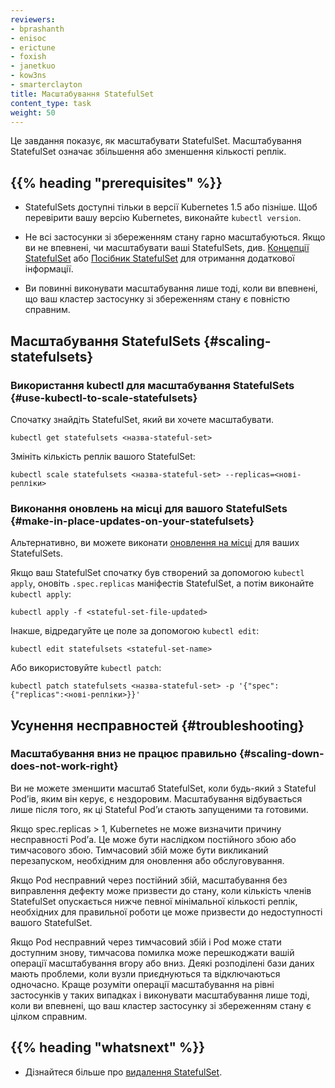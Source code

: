 ```yaml
---
reviewers:
- bprashanth
- enisoc
- erictune
- foxish
- janetkuo
- kow3ns
- smarterclayton
title: Масштабування StatefulSet
content_type: task
weight: 50
---
```


<!-- overview -->

Це завдання показує, як масштабувати StatefulSet. Масштабування StatefulSet означає збільшення або зменшення кількості реплік.

## {{% heading "prerequisites" %}}

- StatefulSets доступні тільки в версії Kubernetes 1.5 або пізніше. Щоб перевірити вашу версію Kubernetes, виконайте `kubectl version`.

- Не всі застосунки зі збереженням стану гарно масштабуються. Якщо ви не впевнені, чи масштабувати ваші StatefulSets, див. [Концепції StatefulSet](/docs/concepts/workloads/controllers/statefulset/) або [Посібник StatefulSet](/docs/tutorials/stateful-application/basic-stateful-set/) для отримання додаткової інформації.

- Ви повинні виконувати масштабування лише тоді, коли ви впевнені, що ваш кластер застосунку зі збереженням стану є повністю справним.

<!-- steps -->

## Масштабування StatefulSets {#scaling-statefulsets}

### Використання kubectl для масштабування StatefulSets {#use-kubectl-to-scale-statefulsets}

Спочатку знайдіть StatefulSet, який ви хочете масштабувати.

```shell
kubectl get statefulsets <назва-stateful-set>
```

Змініть кількість реплік вашого StatefulSet:

```shell
kubectl scale statefulsets <назва-stateful-set> --replicas=<нові-репліки>
```

### Виконання оновлень на місці для вашого StatefulSets {#make-in-place-updates-on-your-statefulsets}

Альтернативно, ви можете виконати [оновлення на місці](/docs/concepts/cluster-administration/manage-deployment/#in-place-updates-of-resources) для ваших StatefulSets.

Якщо ваш StatefulSet спочатку був створений за допомогою `kubectl apply`, оновіть `.spec.replicas` маніфестів StatefulSet, а потім виконайте `kubectl apply`:

```shell
kubectl apply -f <stateful-set-file-updated>
```

Інакше, відредагуйте це поле за допомогою `kubectl edit`:

```shell
kubectl edit statefulsets <stateful-set-name>
```

Або використовуйте `kubectl patch`:

```shell
kubectl patch statefulsets <назва-stateful-set> -p '{"spec":{"replicas":<нові-репліки>}}'
```

## Усунення несправностей {#troubleshooting}

### Масштабування вниз не працює правильно {#scaling-down-does-not-work-right}

Ви не можете зменшити масштаб StatefulSet, коли будь-який з Stateful Podʼів, яким він керує, є нездоровим. Масштабування відбувається лише після того, як ці Stateful Podʼи стають запущеними та готовими.

Якщо spec.replicas > 1, Kubernetes не може визначити причину несправності Podʼа. Це може бути наслідком постійного збою або тимчасового збою. Тимчасовий збій може бути викликаний перезапуском, необхідним для оновлення або обслуговування.

Якщо Pod несправний через постійний збій, масштабування без виправлення дефекту може призвести до стану, коли кількість членів StatefulSet опускається нижче певної мінімальної кількості реплік, необхідних для правильної роботи це може призвести до недоступності вашого StatefulSet.

Якщо Pod несправний через тимчасовий збій і Pod може стати доступним знову, тимчасова помилка може перешкоджати вашій операції масштабування вгору або вниз. Деякі розподілені бази даних мають проблеми, коли вузли приєднуються та відключаються одночасно. Краще розуміти операції масштабування на рівні застосунків у таких випадках і виконувати масштабування лише тоді, коли ви впевнені, що ваш кластер застосунку зі збереженням стану є цілком справним.

## {{% heading "whatsnext" %}}

- Дізнайтеся більше про [видалення StatefulSet](/docs/tasks/run-application/delete-stateful-set/).
